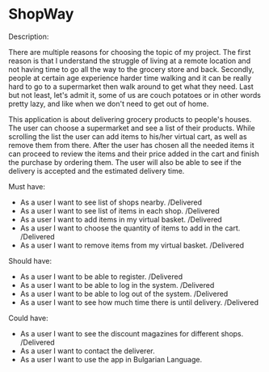 # ShopWay

Description:

There are multiple reasons for choosing the topic of my project. The first reason is that I understand the struggle of living at a remote
location and not having time to go all the way to the grocery store and back. Secondly, people at certain age experience harder time walking
and it can be really hard to go to a supermarket then walk around to get what they need. Last but not least, let's admit it, some of us are
couch potatoes or in other words pretty lazy, and like when we don't need to get out of home.

This application is about delivering grocery products to people's houses. The user can choose a supermarket and see a list of their products.
While scrolling the list the user can add items to his/her virtual cart, as well as remove them from there. After the user has chosen all the
needed items it can proceed to review the items and their price added in the cart and finish the purchase by ordering them. The user will also
be able to see if the delivery is accepted and the estimated delivery time.

Must have:
* As a user I want to see list of shops nearby. /Delivered
* As a user I want to see list of items in each shop. /Delivered
* As a user I want to add items in my virtual basket. /Delivered
* As a user I want to choose the quantity of items to add in the cart. /Delivered
* As a user I want to remove items from my virtual basket. /Delivered

Should have:
* As a user I want to be able to register. /Delivered
* As a user I want to be able to log in the system. /Delivered
* As a user I want to be able to log out of the system. /Delivered
* As a user I want to see how much time there is until delivery. /Delivered

Could have:
* As a user I want to see the discount magazines for different shops. /Delivered
* As a user I want to contact the deliverer. 
* As a user I want to use the app in Bulgarian Language.
